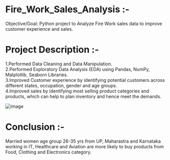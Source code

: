 # Fire_Work_Sales_Analysis :-

Objective/Goal: Python project to Analyze Fire Work sales data to improve customer experience and sales.

# Project Description :-
1.Performed Data Cleaning and Data Manipulation.<br>
2.Performed Exploratory Data Analysis (EDA) using Pandas, NumPy, Matplotlib, Seaborn Libraries.<br>
3.Improved Customer experience by identifying potential customers across different states, occupation, gender and age groups.<br>
4.Improved sales by identifying most selling product categories and products, which can help to plan inventory and hence meet the demands.<br>

![image](https://github.com/user-attachments/assets/a73ac69f-e788-41e4-9bb9-8c83fa23d240)



# Conclusion :-
Married women age group 26-35 yrs from UP,
Maharastra and Karnataka working in IT,
Healthcare and Aviation are more likely to buy products from Food,
Clothing and Electronics category.

